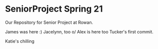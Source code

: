 # SeniorProject Spring 21
Our Repository for Senior Project at Rowan.


James was here :)
Jacelynn, too o/
Alex is here too
Tucker's first commit.


Katie's chilling
